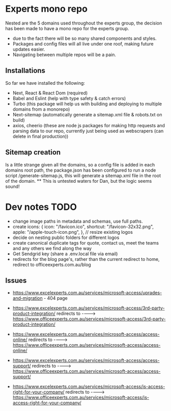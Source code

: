 # Experts mono repo

Nested are the 5 domains used throughout the experts group, the decision has been made to have a mono repo for the experts group.

- due to the fact there will be so many shared components and styles.
- Packages and config files will all live under one roof, making future updates easier.
- Navigating between multiple repos will be a pain.

## Installations

So far we have installed the following:

- Next, React & React Dom (required)
- Babel and Eslint (help with type safety & catch errors)
- Turbo (this package will help us with building and deploying to multiple domains from a monorepo)
- Next-sitemap (automatically generate a sitemap.xml file & robots.txt on build)
- axios, cheerio (these are node js packages for making http requests and parsing data to our repo, currently just being used as webscrapers (can delete in final production))

## Sitemap creation

Is a little strange given all the domains, so a config file is added in each domains root path, the package.json has been configured to run a node script /generate-sitemap.js, this will generate a sitemap.xml file in the root of the domain.
\*\* This is untested waters for Dan, but the logic seems sound!

# Dev notes TODO

- change image paths in metadata and schemas, use full paths.
- create icons: {
  icon: "/favicon.ico",
  shortcut: "/favicon-32x32.png",
  apple: "/apple-touch-icon.png",
  },
  // resize existing logos
- decide on nesting public folders for different logos
- create canonical duplicate tags for quote, contact us, meet the teams and any others we find along the way
- Get Sendgrid key (share a .env.local file via email)
- redirects for the blog page's, rather than the current redirect to home, redirect to officeexperts.com.au/blog

## Issues

- https://www.excelexperts.com.au/services/microsoft-access/uprades-and-migration - 404 page

- https://www.excelexperts.com.au/services/microsoft-access/3rd-party-product-integration/
  redirects to ---->
  https://www.officeexperts.com.au/services/microsoft-access/3rd-party-product-integration/

- https://www.excelexperts.com.au/services/microsoft-access/access-online/
  redirects to ---->
  https://www.officeexperts.com.au/services/microsoft-access/access-online/

- https://www.excelexperts.com.au/services/microsoft-access/access-support/
  redirects to ---->
  https://www.officeexperts.com.au/services/microsoft-access/access-support/

- https://www.excelexperts.com.au/services/microsoft-access/is-access-right-for-your-company/
  redirects to ---->
  https://www.officeexperts.com.au/services/microsoft-access/is-access-right-for-your-company/
